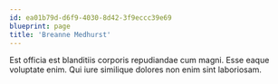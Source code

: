 ```yaml
---
id: ea01b79d-d6f9-4030-8d42-3f9eccc39e69
blueprint: page
title: 'Breanne Medhurst'
---
```

Est officia est blanditiis corporis repudiandae cum magni. Esse eaque voluptate enim. Qui iure similique dolores non enim sint laboriosam.